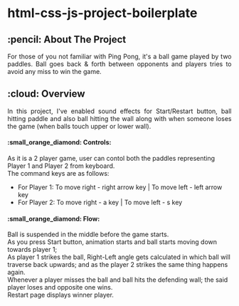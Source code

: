 # html-css-js-project-boilerplate
<!-- ABOUT THE PROJECT -->
<h2 id="about-the-project"> :pencil: About The Project</h2>
<p align="justify"> 
For those of you not familiar with Ping Pong, it's a ball game played by two paddles. Ball goes back & forth between opponents and players tries to avoid any miss to win the game.
  </p>

<!-- OVERVIEW -->
<h2 id="overview"> :cloud: Overview</h2>

<p align="justify"> 
In this project, I've enabled sound effects for Start/Restart button, ball hitting paddle and also ball hitting the wall along with when someone loses the game (when balls touch upper or lower wall).
  </p>

<h4 id="controls"> :small_orange_diamond: Controls:</h2>

<p align="justify"> 

As it is a 2 player game, user can contol both the paddles representing Player 1 and Player 2 from keyboard.<br>
  The command keys are as follows:<br>
  <ul>
    <li>For Player 1: To move right - right arrow key | To move left - left arrow key</li>
    <li>For Player 2: To move right - a key | To move left - s key</li>
    </ul>
    </p>

 <h4 id="flow"> :small_orange_diamond: Flow:</h2>
<p align="justify"> 

Ball is suspended in the middle before the game starts.<br>
As you press Start button, animation starts and ball starts moving down towards player 1;<br>
As player 1 strikes the ball, Right-Left angle gets calculated in which ball will traverse back upwards; and as the player 2 strikes the same thing happens again.<br> Whenever a player misses the ball and ball hits the defending wall; the said player loses and opposite one wins.<br>
Restart page displays winner player.
    </p>
